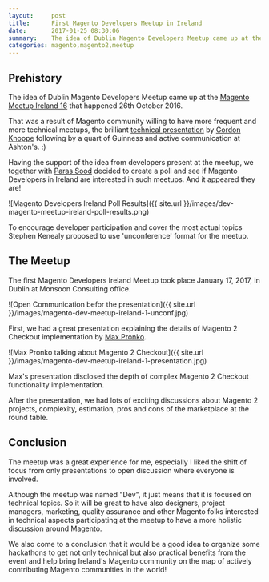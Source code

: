 ```yaml
---
layout:     post
title:      First Magento Developers Meetup in Ireland
date:       2017-01-25 08:30:06
summary:    The idea of Dublin Magento Developers Meetup came up at the Magento Meetup Ireland 16. That was a result of Magento community willing to have more frequent and more technical meetups, the brilliant technical presentation by Gordon Knoppe following by a quart of Guinness and active communication at Ashton's. :)
categories: magento,magento2,meetup
---
```


## Prehistory

The idea of Dublin Magento Developers Meetup came up at the [Magento Meetup Ireland 16](https://www.meetup.com/Magento-Meetup-Ireland/events/234496984/) that happened 26th October 2016.

That was a result of Magento community willing to have more frequent and more technical meetups, the brilliant [technical presentation](https://www.slideshare.net/GordonKnoppe/tips-and-best-practices-for-developing-on-magento-2) by [Gordon Knoppe](https://twitter.com/gordonknoppe) following by a quart of Guinness and active communication at Ashton's. :)

Having the support of the idea from developers present at the meetup, we together with [Paras Sood](https://twitter.com/ParasSood29) decided to create a poll and see if Magento Developers in Ireland are interested in such meetups. And it appeared they are!

![Magento Developers Ireland Poll Results]({{ site.url }}/images/dev-magento-meetup-ireland-poll-results.png)

To encourage developer participation and cover the most actual topics Stephen Kenealy proposed to use 'unconference' format for the meetup.

## The Meetup

The first Magento Developers Ireland Meetup took place January 17, 2017, in Dublin at Monsoon Consulting office.

![Open Communication befor the presentation]({{ site.url }}/images/magento-dev-meetup-ireland-1-unconf.jpg)

First, we had a great presentation explaining the details of Magento 2 Checkout implementation by [Max Pronko](https://twitter.com/max_pronko).

![Max Pronko talking about Magento 2 Checkout]({{ site.url }}/images/magento-dev-meetup-ireland-1-presentation.jpg)

Max's presentation disclosed the depth of complex Magento 2 Checkout functionality implementation.

After the presentation, we had lots of exciting discussions about Magento 2 projects, complexity, estimation, pros and cons of the marketplace at the round table.

## Conclusion

The meetup was a great experience for me, especially I liked the shift of focus from only presentations to open discussion where everyone is involved.

Although the meetup was named "Dev", it just means that it is focused on technical topics. So it will be great to have also designers, project managers, marketing, quality assurance and other Magento folks interested in technical aspects participating at the meetup to have a more holistic discussion around Magento.

We also come to a conclusion that it would be a good idea to organize some hackathons to get not only technical but also practical benefits from the event and help bring Ireland's Magento community on the map of actively contributing Magento communities in the world!